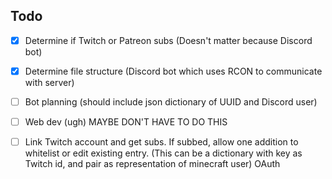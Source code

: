 ## Todo

- [x] Determine if Twitch or Patreon subs (Doesn't matter because Discord bot)
- [X] Determine file structure (Discord bot which uses RCON to communicate with server)
- [ ] Bot planning (should include json dictionary of UUID and Discord user)
- [ ] Web dev (ugh) MAYBE DON'T HAVE TO DO THIS
- [ ] Link Twitch account and get subs. If subbed, allow one addition to whitelist or edit existing entry. (This can be a dictionary with key as Twitch id, and pair as representation of minecraft user) OAuth

